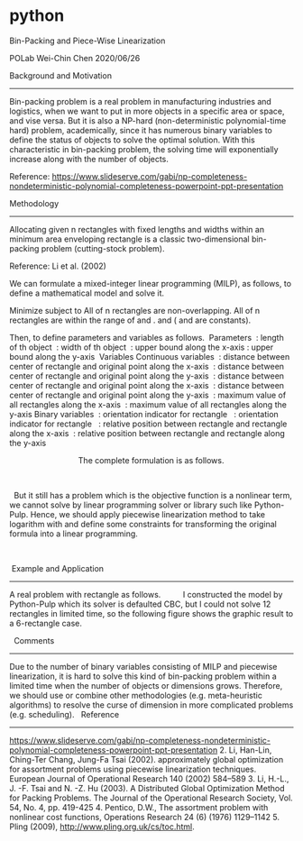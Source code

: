 # python
Bin-Packing and Piece-Wise Linearization

POLab
Wei-Chin Chen
2020/06/26


Background and Motivation
______________________________________________________________
Bin-packing problem is a real problem in manufacturing industries and logistics, when we want to put in more objects in a specific area or space, and vise versa. But it is also a NP-hard (non-deterministic polynomial-time hard) problem, academically, since it has numerous binary variables to define the status of objects to solve the optimal solution. With this characteristic in bin-packing problem, the solving time will exponentially increase along with the number of objects. 

Reference: https://www.slideserve.com/gabi/np-completeness-nondeterministic-polynomial-completeness-powerpoint-ppt-presentation


Methodology
______________________________________________________________
Allocating given n rectangles with fixed lengths and widths within an minimum area enveloping rectangle is a classic two-dimensional bin-packing problem (cutting-stock problem). 

Reference: Li et al. (2002)

We can formulate a mixed-integer linear programming (MILP), as follows, to define a mathematical model and solve it. 

Minimize 
subject to
All of n rectangles are non-overlapping.
All of n rectangles are within the range of  and .
 and  ( and  are constants).

Then, to define parameters and variables as follows.  Parameters  : length of th object  : width of th object  : upper bound along the x-axis :  upper bound along the y-axis  Variables Continuous variables  : distance between center of rectangle  and original point along the x-axis  : distance between center of rectangle  and original point along the y-axis  : distance between center of rectangle  and original point along the x-axis  : distance between center of rectangle  and original point along the y-axis  : maximum value of all rectangles along the x-axis  : maximum value of all rectangles along the y-axis Binary variables  : orientation indicator for rectangle   : orientation indicator for rectangle   : relative position between rectangle  and rectangle  along the x-axis  : relative position between rectangle  and rectangle  along the y-axis


                              		The complete formulation is as follows. 
         










         





 	But it still has a problem which is the objective function is a nonlinear term, we cannot solve by linear programming solver or library such like Python-Pulp. Hence, we should apply piecewise linearization method to take logarithm with  and define some constraints for transforming the original formula into a linear programming. 
      
































    

 Example and Application
______________________________________________________________
A real problem with rectangle as follows.         	I constructed the model by Python-Pulp which its solver is defaulted CBC,    but I could not solve 12 rectangles in limited time, so the following figure shows the graphic result to a 6-rectangle case.

  Comments
______________________________________________________________
Due to the number of binary variables consisting of MILP and piecewise linearization, it is hard to solve this kind of bin-packing problem within a limited time when the number of objects or dimensions grows. Therefore, we should use or combine other methodologies (e.g. meta-heuristic algorithms) to resolve the curse of dimension in more complicated problems (e.g. scheduling). 
 Reference
______________________________________________________________
https://www.slideserve.com/gabi/np-completeness-nondeterministic-polynomial-completeness-powerpoint-ppt-presentation
2. Li, Han-Lin, Ching-Ter Chang, Jung-Fa Tsai (2002). approximately global optimization for assortment problems using piecewise linearization techniques. European Journal of Operational Research 140 (2002) 584–589 
3. Li, H.-L., J. -F. Tsai and N. -Z. Hu (2003). A Distributed Global Optimization Method for Packing Problems. The Journal of the Operational Research Society, Vol. 54, No. 4, pp. 419-425 
4. Pentico, D.W., The assortment problem with nonlinear cost functions, Operations Research 24 (6) (1976) 1129–1142 
5. Pling (2009), http://www.pling.org.uk/cs/toc.html. 
